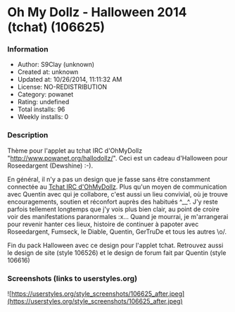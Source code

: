 # Oh My Dollz - Halloween 2014 (tchat) (106625)

### Information
- Author: S9Clay (unknown)
- Created at: unknown
- Updated at: 10/26/2014, 11:11:32 AM
- License: NO-REDISTRIBUTION
- Category: powanet
- Rating: undefined
- Total installs: 96
- Weekly installs: 0


### Description
Thème pour l'applet au tchat IRC d'OhMyDollz "http://www.powanet.org/hallodollz/". Ceci est un cadeau d'Halloween pour Roseedargent (Dewshine) :-). 

En général, il n'y a pas un design que je fasse sans être constamment connectée au <a href="http://www.powanet.org/hallodollz/">Tchat IRC d'OhMyDollz</a>. Plus qu'un moyen de communication avec Quentin avec qui je collabore, c'est aussi un lieu convivial, où je trouve encouragements, soutien et réconfort auprès des habitués ^__^. J'y reste parfois tellement longtemps que j'y vois plus bien clair, au point de croire voir des manifestations paranormales :x... Quand je mourrai, je m'arrangerai pour revenir hanter ces lieux, histoire de continuer à papoter avec Roseedargent, Fumseck, le Diable, Quentin, GerTruDe et tous les autres \o/.

Fin du pack Halloween avec ce design pour l'applet tchat. Retrouvez aussi le design de site (style 106526) et le design de forum fait par Quentin (style 106616)


### Screenshots (links to userstyles.org)
![https://userstyles.org/style_screenshots/106625_after.jpeg](https://userstyles.org/style_screenshots/106625_after.jpeg)


